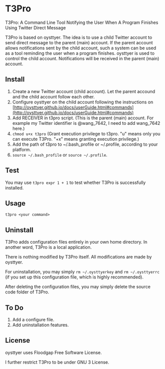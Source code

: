 # T3Pro
T3Pro: A Command Line Tool Notifying the User When A Program Finishes Using Twitter Direct Message

T3Pro is based on oysttyer. The idea is to use a child Twitter account to send direct message to the parent (main) account. If the parent account allows notifications sent by the child account, such a system can be used as a tool reminding the user when a program finishes. oysttyer is used to control the child account. Notifications will be received in the parent (main) account.

## Install

1. Create a new Twitter account (child account). Let the parent accound and the child account follow each other.
2. Configure oysttyer on the child account following the instructions on [http://oysttyer.github.io/docs/userGuide.html#commands](http://oysttyer.github.io/docs/userGuide.html#commands)
3. Add RECEIVER in t3pro script. (This is the parent (main) account. For example my Twitter identifier is @wang_7642, I need to add wang_7642 here.)
4. `chmod u+x t3pro` (Grant execution privilege to t3pro. "u" means only you can execute T3Pro. "+x" means granting execution privilege.)
5. Add the path of t3pro to ~/.bash_profile or ~/.profile, according to your platform.
6. `source ~/.bash_profile` or `source ~/.profile`.

## Test

You may use `t3pro expr 1 + 1` to test whether T3Pro is successfully installed.

## Usage

`t3pro <your command>`

## Uninstall

T3Pro adds configuration files entirely in your own home directory. In another word, T3Pro is a local application.

There is nothing modified by T3Pro itself. All modifications are made by oysttyer.

For uninstallation, you may simply `rm ~/.oysttyerkey` and `rm ~/.oysttyerrc` (if you set up this configuration file, which is highly recommended).

After deleting the configuration files, you may simply delete the source code folder of T3Pro.

## To Do

1. Add a configure file.
2. Add uninstallation features.

## License

oysttyer uses Floodgap Free Software License.

I further restrict T3Pro to be under GNU 3 License.
